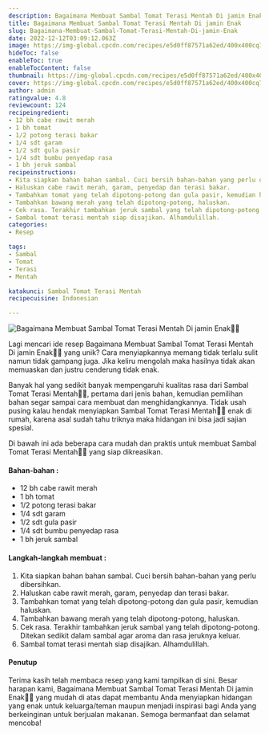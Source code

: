 ```yaml
---
description: Bagaimana Membuat Sambal Tomat Terasi Mentah Di jamin Enak"
title: Bagaimana Membuat Sambal Tomat Terasi Mentah Di jamin Enak
slug: Bagaimana-Membuat-Sambal-Tomat-Terasi-Mentah-Di-jamin-Enak
date: 2022-12-12T03:09:12.063Z
image: https://img-global.cpcdn.com/recipes/e5d0ff87571a62ed/400x400cq70/photo.jpg
hideToc: false
enableToc: true
enableTocContent: false
thumbnail: https://img-global.cpcdn.com/recipes/e5d0ff87571a62ed/400x400cq70/photo.jpg
cover: https://img-global.cpcdn.com/recipes/e5d0ff87571a62ed/400x400cq70/photo.jpg
author: admin
ratingvalue: 4.8
reviewcount: 124
recipeingredient:
- 12 bh cabe rawit merah
- 1 bh tomat
- 1/2 potong terasi bakar
- 1/4 sdt garam
- 1/2 sdt gula pasir
- 1/4 sdt bumbu penyedap rasa
- 1 bh jeruk sambal
recipeinstructions:
- Kita siapkan bahan bahan sambal. Cuci bersih bahan-bahan yang perlu dibersihkan.
- Haluskan cabe rawit merah, garam, penyedap dan terasi bakar.
- Tambahkan tomat yang telah dipotong-potong dan gula pasir, kemudian haluskan.
- Tambahkan bawang merah yang telah dipotong-potong, haluskan.
- Cek rasa. Terakhir tambahkan jeruk sambal yang telah dipotong-potong. Ditekan sedikit dalam sambal agar aroma dan rasa jeruknya keluar.
- Sambal tomat terasi mentah siap disajikan. Alhamdulillah.
categories:
- Resep

tags:
- Sambal
- Tomat
- Terasi
- Mentah

katakunci: Sambal Tomat Terasi Mentah
recipecuisine: Indonesian

---
```


![Bagaimana Membuat Sambal Tomat Terasi Mentah Di jamin Enak👩‍🍳](https://img-global.cpcdn.com/recipes/e5d0ff87571a62ed/400x400cq70/photo.jpg)

Lagi mencari ide resep Bagaimana Membuat Sambal Tomat Terasi Mentah Di jamin Enak👩‍🍳 yang unik? Cara menyiapkannya memang tidak terlalu sulit namun tidak gampang juga. Jika keliru mengolah maka hasilnya tidak akan memuaskan dan justru cenderung tidak enak.

Banyak hal yang sedikit banyak mempengaruhi kualitas rasa dari Sambal Tomat Terasi Mentah👩‍🍳, pertama dari jenis bahan, kemudian pemilihan bahan segar sampai cara membuat dan menghidangkannya. Tidak usah pusing kalau hendak menyiapkan Sambal Tomat Terasi Mentah👩‍🍳 enak di rumah, karena asal sudah tahu triknya maka hidangan ini bisa jadi sajian spesial.

Di bawah ini ada beberapa cara mudah dan praktis untuk membuat Sambal Tomat Terasi Mentah👩‍🍳 yang siap dikreasikan.

<!--inarticleads1-->

#### Bahan-bahan :

- 12 bh cabe rawit merah
- 1 bh tomat
- 1/2 potong terasi bakar
- 1/4 sdt garam
- 1/2 sdt gula pasir
- 1/4 sdt bumbu penyedap rasa
- 1 bh jeruk sambal

<!--inarticleads2-->

#### Langkah-langkah membuat :

1. Kita siapkan bahan bahan sambal. Cuci bersih bahan-bahan yang perlu dibersihkan.
1. Haluskan cabe rawit merah, garam, penyedap dan terasi bakar.
1. Tambahkan tomat yang telah dipotong-potong dan gula pasir, kemudian haluskan.
1. Tambahkan bawang merah yang telah dipotong-potong, haluskan.
1. Cek rasa. Terakhir tambahkan jeruk sambal yang telah dipotong-potong. Ditekan sedikit dalam sambal agar aroma dan rasa jeruknya keluar.
1. Sambal tomat terasi mentah siap disajikan. Alhamdulillah.

#### Penutup

Terima kasih telah membaca resep yang kami tampilkan di sini. Besar harapan kami, Bagaimana Membuat Sambal Tomat Terasi Mentah Di jamin Enak👩‍🍳 yang mudah di atas dapat membantu Anda menyiapkan hidangan yang enak untuk keluarga/teman maupun menjadi inspirasi bagi Anda yang berkeinginan untuk berjualan makanan. Semoga bermanfaat dan selamat mencoba!